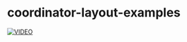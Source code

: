 # coordinator-layout-examples

[![VIDEO](https://img.youtube.com/vi/o8tvadPBNyI/default.jpg)](https://youtu.be/o8tvadPBNyI)
